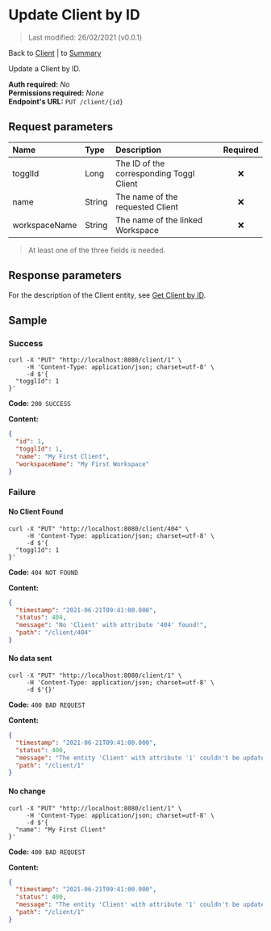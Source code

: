 # Update Client by ID

> Last modified: 26/02/2021 (v0.0.1)

Back to [Client](../Client.md) | to [Summary](../../README.md)

Update a Client by ID.

**Auth required:** _No_  
**Permissions required:** _None_  
**Endpoint's URL:** `PUT /client/{id}`

## Request parameters

| Name | Type | Description | Required |
|:--|:--|:--|:--:|
| togglId | Long | The ID of the corresponding Toggl Client | ❌ |
| name | String | The name of the requested Client | ❌ |
| workspaceName | String | The name of the linked Workspace | ❌ |

> At least one of the three fields is needed.

## Response parameters

For the description of the Client entity, see [Get Client by ID](Get-Client-by-ID.md).

## Sample

### Success

```shell
curl -X "PUT" "http://localhost:8080/client/1" \
     -H 'Content-Type: application/json; charset=utf-8' \
     -d $'{
  "togglId": 1
}'
```

**Code:** `200 SUCCESS`

**Content:**

```json
{
  "id": 1,
  "togglId": 1,
  "name": "My First Client",
  "workspaceName": "My First Workspace"
}
```

### Failure

#### No Client Found

```shell
curl -X "PUT" "http://localhost:8080/client/404" \
     -H 'Content-Type: application/json; charset=utf-8' \
     -d $'{
  "togglId": 1
}'
```

**Code:** `404 NOT FOUND`

**Content:**

```json
{
  "timestamp": "2021-06-21T09:41:00.000",
  "status": 404,
  "message": "No 'Client' with attribute '404' found!",
  "path": "/client/404"
}
```

#### No data sent

```shell
curl -X "PUT" "http://localhost:8080/client/1" \
     -H 'Content-Type: application/json; charset=utf-8' \
     -d $'{}'
```

**Code:** `400 BAD REQUEST`

**Content:**

```json
{
  "timestamp": "2021-06-21T09:41:00.000",
  "status": 400,
  "message": "The entity 'Client' with attribute '1' couldn't be updated! Nothing was sent in the body.",
  "path": "/client/1"
}
```

#### No change

```shell
curl -X "PUT" "http://localhost:8080/client/1" \
     -H 'Content-Type: application/json; charset=utf-8' \
     -d $'{
  "name": "My First Client"
}'
```

**Code:** `400 BAD REQUEST`

**Content:**

```json
{
  "timestamp": "2021-06-21T09:41:00.000",
  "status": 400,
  "message": "The entity 'Client' with attribute '1' couldn't be updated! Please check the changes you've made.",
  "path": "/client/1"
}
```